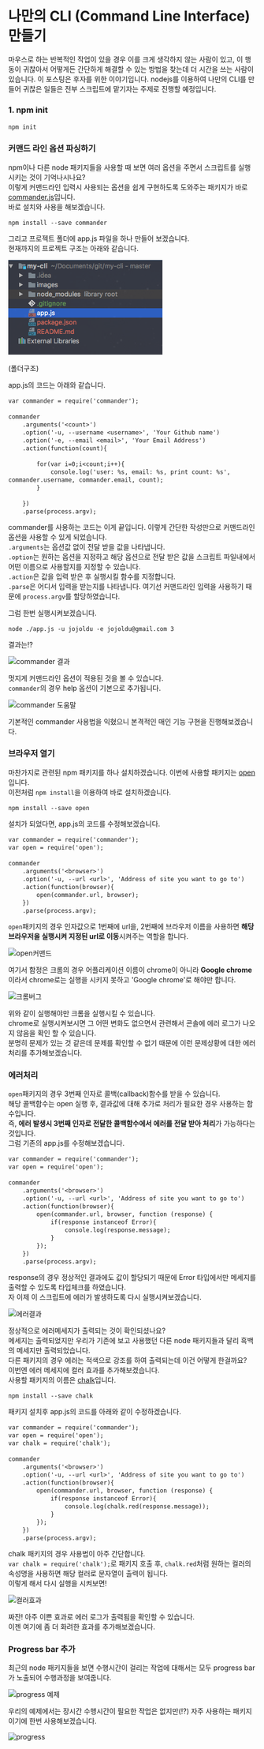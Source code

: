 # 나만의 CLI (Command Line Interface) 만들기
마우스로 하는 반복적인 작업이 있을 경우 이를 크게 생각하지 않는 사람이 있고, 이 행동이 귀찮아서 어떻게든 간단하게 해결할 수 있는 방법을 찾는데 더 시간을 쓰는 사람이 있습니다.
이 포스팅은 후자를 위한 이야기입니다.
nodejs를 이용하여 나만의 CLI를 만들어 귀찮은 일들은 전부 스크립트에 맡기자는 주제로 진행할 예정입니다.

### 1. npm init
```
npm init
```

### 커맨드 라인 옵션 파싱하기

npm이나 다른 node 패키지들을 사용할 때 보면 여러 옵션을 주면서 스크립트를 실행시키는 것이 기억나시나요? <br/>
이렇게 커맨드라인 입력시 사용되는 옵션을 쉽게 구현하도록 도와주는 패키지가 바로 [commander.js](https://github.com/tj/commander.js)입니다. <br/>
바로 설치와 사용을 해보겠습니다.
```
npm install --save commander
```
그리고 프로젝트 폴더에 app.js 파일을 하나 만들어 보겠습니다. <br/>
현재까지의 프로젝트 구조는 아래와 같습니다.

![프로젝트구조](./images/프로젝트구조.png)

(폴더구조) <br/>

app.js의 코드는 아래와 같습니다.

```
var commander = require('commander');

commander
    .arguments('<count>')
    .option('-u, --username <username>', 'Your Github name')
    .option('-e, --email <email>', 'Your Email Address')
    .action(function(count){

        for(var i=0;i<count;i++){
            console.log('user: %s, email: %s, print count: %s', commander.username, commander.email, count);
        }

    })
    .parse(process.argv);

```
commander를 사용하는 코드는 이게 끝입니다. 이렇게 간단한 작성만으로 커맨드라인 옵션을 사용할 수 있게 되었습니다. <br/>
```.arguments```는 옵션값 없이 전달 받을 값을 나타냅니다. <br/>
```.option```는 원하는 옵션을 지정하고 해당 옵션으로 전달 받은 값을 스크립트 파일내에서 어떤 이름으로 사용할지를 지정할 수 있습니다. <br/>
```.action```은 값을 입력 받은 후 실행시킬 함수를 지정합니다. <br/>
```.parse```은 어디서 입력을 받는지를 나타냅니다. 여기선 커맨드라인 입력을 사용하기 때문에 ```process.argv```를 할당하였습니다. <br/>

그럼 한번 실행시켜보겠습니다.

```
node ./app.js -u jojoldu -e jojoldu@gmail.com 3
```

결과는!?

![commander 결과](./images/commander결과.png)

멋지게 커맨드라인 옵션이 적용된 것을 볼 수 있습니다. <br/>
```commander```의 경우 help 옵션이 기본으로 추가됩니다.

![commander 도움말](./images/commander도움말.png)

기본적인 commander 사용법을 익혔으니 본격적인 매인 기능 구현을 진행해보겠습니다.

### 브라우저 열기
마찬가지로 관련된 npm 패키지를 하나 설치하겠습니다. 이번에 사용할 패키지는 [open](https://github.com/pwnall/node-open) 입니다. <br/>
이전처럼 ```npm install```을 이용하여 바로 설치하겠습니다.

```
npm install --save open
```

설치가 되었다면, app.js의 코드를 수정해보겠습니다. <br/>

```
var commander = require('commander');
var open = require('open');

commander
    .arguments('<browser>')
    .option('-u, --url <url>', 'Address of site you want to go to')
    .action(function(browser){
        open(commander.url, browser);
    })
    .parse(process.argv);
```

```open```패키지의 경우 인자값으로 1번째에 url을, 2번째에 브라우저 이름을 사용하면 **해당 브라우저을 실행시켜 지정된 url로 이동**시켜주는 역할을 합니다. <br/>

![open커맨드](./images/open커맨드.png)

여기서 함정은 크롬의 경우 어플리케이션 이름이 chrome이 아니라 **Google chrome** 이라서 chrome로는 실행을 시키지 못하고 'Google chrome'로 해야만 합니다.

![크롬버그](./images/크롬버그.png)

위와 같이 실행해야만 크롬을 실행시킬 수 있습니다. <br/>
chrome로 실행시켜보시면 그 어떤 변화도 없으면서 관련해서 콘솔에 에러 로그가 나오지 않음을 확인 할 수 있습니다. <br/>
분명히 문제가 있는 것 같은데 문제를 확인할 수 없기 때문에 이런 문제상황에 대한 에러처리를 추가해보겠습니다.

### 에러처리
```open```패키지의 경우 3번째 인자로 콜백(callback)함수를 받을 수 있습니다. <br/>
해당 콜백함수는 open 실행 후, 결과값에 대해 추가로 처리가 필요한 경우 사용하는 함수입니다. <br/>
즉, **에러 발생시 3번째 인자로 전달한 콜백함수에서 에러를 전달 받아 처리**가 가능하다는 것입니다. <br/>
그럼 기존의 app.js를 수정해보겠습니다.

```
var commander = require('commander');
var open = require('open');

commander
    .arguments('<browser>')
    .option('-u, --url <url>', 'Address of site you want to go to')
    .action(function(browser){
        open(commander.url, browser, function (response) {
            if(response instanceof Error){
                console.log(response.message);
            }
        });
    })
    .parse(process.argv);
```
response의 경우 정상적인 결과에도 값이 할당되기 때문에 Error 타입에서만 메세지를 출력할 수 있도록 타입체크를 하였습니다. <br/>
자 이제 이 스크립트에 에러가 발생하도록 다시 실행시켜보겠습니다.

![에러결과](./images/에러결과.png)

정상적으로 에러메세지가 출력되는 것이 확인되셨나요? <br/>
메세지는 출력되었지만 우리가 기존에 보고 사용했던 다른 node 패키지들과 달리 흑백의 메세지만 출력되었습니다. <br/>
다른 패키지의 경우 에러는 적색으로 강조를 하여 출력되는데 이건 어떻게 한걸까요? <br/>
이번엔 에러 메세지에 컬러 효과를 추가해보겠습니다. <br/>
사용할 패키지의 이름은 [chalk](https://github.com/chalk/chalk)입니다.

```
npm install --save chalk
```

패키지 설치후 app.js의 코드를 아래와 같이 수정하겠습니다.

```
var commander = require('commander');
var open = require('open');
var chalk = require('chalk');

commander
    .arguments('<browser>')
    .option('-u, --url <url>', 'Address of site you want to go to')
    .action(function(browser){
        open(commander.url, browser, function (response) {
            if(response instanceof Error){
                console.log(chalk.red(response.message));
            }
        });
    })
    .parse(process.argv);
```

chalk 패키지의 경우 사용법이 아주 간단합니다. <br/>
```var chalk = require('chalk');```로 패키지 호출 후, ```chalk.red```처럼 원하는 컬러의 속성명을 사용하면 해당 컬러로 문자열이 출력이 됩니다. <br/>
이렇게 해서 다시 실행을 시켜보면!

![컬러효과](./images/컬러효과.png)

짜잔! 아주 이쁜 효과로 에러 로그가 출력됨을 확인할 수 있습니다. <br/>
이젠 여기에 좀 더 화려한 효과를 추가해보겠습니다.<br/>

### Progress bar 추가
최근의 node 패키지들을 보면 수행시간이 걸리는 작업에 대해서는 모두 progress bar가 노출되어 수행과정을 보여줍니다. <br/>

![progress 예제](./images/progress예제.png)

우리의 예제에서는 장시간 수행시간이 필요한 작업은 없지만(!?) 자주 사용하는 패키지이기에 한번 사용해보겠습니다. <br/>
 
![progress](./images/progress.png)
